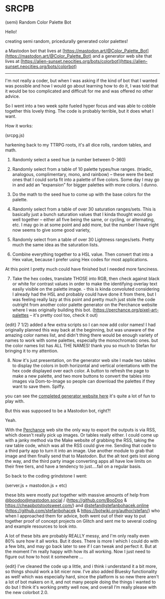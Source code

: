 # SRCPB
(semi) Random Color Palette Bot

Hello!

creating semi random, pricedurally generated color palettes!

a Mastodon bot that lives at [https://mastodon.art/@Color_Palette_Bot](https://mastodon.art/@Color_Palette_Bot)
and a generator web site that lives at [https://alien-sunset.neocities.org/bots/colorbot](https://alien-sunset.neocities.org/bots/colorbot)



***

I'm not really a coder, but when I was asking if the kind of bot that I wanted was possible and how I would go about learning how to do it, I was told that it would be too complicated and difficult for me and was offered no other advice.

So I went into a two week spite fueled hyper focus and was able to cobble together this lovely thing.  The code is probably terrible, but it does what I want.

How it works:

(srcpg.js)

harkening back to my TTRPG roots, it's all dice rolls, random tables, and math.

1) Randomly select a seed hue (a number between 0-360)

2) Randomly select from a table of 10 palette types/hue ranges. (triadic, analogous, complimentary, mono, and rainbow) – these were the best ones that I could sorta fit into a palette of five colors. Some day I may go in and add an “expansion” for bigger palettes with more colors. I dunno.

3) Do the math to the seed hue to come up with the base colors for the palette.

4) Randomly select from a table of over 30 saturation ranges/sets. 
This is basically just a bunch saturation values that I kinda thought would go well together – either all five being the same, or cycling, or alternating, etc.  I may go in at some point and add more, but the number I have right now seems to give some good variety,

5) Randomly select from a table of over 30 Lightness ranges/sets.
Pretty much the same idea as the saturation lists.

6) Combine everything together to a HSL value. Then convert that into a Hex value, because I prefer using Hex codes for most applications.

At this point I pretty much could have finished but I needed more fanciness.

7) Take the hex codes, translate THOSE into RGB, then check against black or white for contrast values in order to make the identifying overlay text easily visible on the palette image. - this is kinda convoluted considering I already had the HSL and probably could have done it from there, but I was feeling really lazy at this point and pretty much just stole the code outright from another color palette generator on the Perchance website where I was originally building this bot. (https://perchance.org/pixel-art-palettes – it's pretty cool too, check it out)

{edit} 7 1/2) added a few extra scripts so I can now add color names! I had originally planned this way back at the beginning, but was unaware of the amazing color names list, and didn't thing there would be enough variety of names to work with some palettes, especially the monochromatic ones. but the color names list has ALL THE NAMES! thank you so much to Stefan for bringing it to my attention.

8) Now it's just presentation, on the generator web site I made two tables to display the colors in both horizontal and vertical orientations with the hex code displayed over each color. A button to refresh the page to make a new palette, and two more buttons to convert the tables into images via Dom-to-Image so people can download the palettes if they want to save them. Spiffy.

you can see the [completed generator website here](https://alien-sunset.neocities.org/bots/colorbot)
it's quite a lot of fun to play with.

But this was supposed to be a Mastodon bot, right?!

Yeah.

With the [Perchance](https://perchance.org/) web site the only way to export the outputs is via RSS, which doesn't really pick up images. Or tables really either.  I could come up with a janky method via the Make website of grabbing the RSS, taking the raw table code, which was all the RSS could give me. Sending that code to a third party app to turn it into an image. Use another module to grab that image and then finally send that to Mastodon. But the alt text gets lost along the way, and the third party image converting apps all have low limits on their free tiers, and have a tendency to just....fail on a regular basis.

So back to the coding grindstone I went:

(server.js + mastodon.js + etc)

these bits were mostly put together with massive amounts of help from [@boodoo@mastodon.social](https://mastodon.social/@boodoo) / (https://github.com/BooDoo & https://cheapbotstootsweet.com/)  and [@stefan@stefanbohacek.online](https://stefanbohacek.online/@stefan) (https://github.com/stefanbohacek & https://botwiki.org/author/stefan/) who when I approached them for advice, both went out of their way to put together proof of concept projects on Glitch and sent me to several coding and example resources to look into. 

A lot of these bits are probably REALLY messy, and I'm only really even 80% sure how it all works. But it does. There is more I which I could do with a few bits, and may go back later to see if I can tweak and perfect it. But at the moment I'm really happy with how its all working.  Now I just need to figure out how to host it somewhere ...

{edit} I’ve cleaned the code up a little, and i think i understand it a bit more, so things should work a bit nicer now.  I’ve also added Bluesky functionality as well!  which was especially hard, since the platform is so new there aren't a lot of bot makers on it, and not many people doing the things I wanted to do but I think it's working pretty well now, and overall I’m really please with the new colorbot 2.0.
